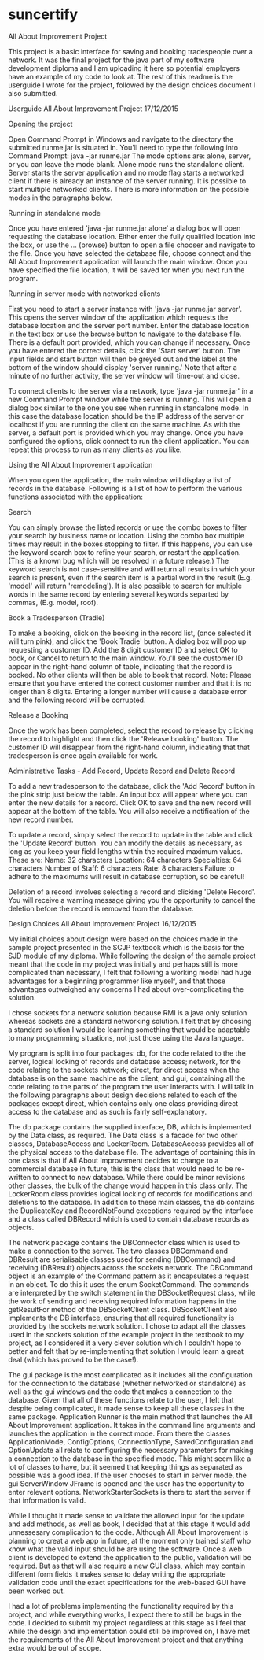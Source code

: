 # suncertify
All About Improvement Project

This project is a basic interface for saving and booking tradespeople over a network. It was the final project
for the java part of my software development diploma and I am uploading it here so potential employers have
an example of my code to look at. The rest of this readme is the userguide I wrote for the project, followed by
the design choices document I also submitted.

Userguide
All About Improvement Project
17/12/2015

Opening the project

Open Command Prompt in Windows and navigate to the directory the submitted runme.jar is situated in. 
You'll need to type the following into Command Prompt: java -jar runme.jar <mode>
The mode options are: alone, server, or you can leave the mode blank. 
Alone mode runs the standalone client. Server starts the server application and no mode 
flag starts a networked client if there is already an instance of the server running. It is possible to start 
multiple networked clients. There is more information on the possible modes in the paragraphs below.

Running in standalone mode

Once you have entered 'java -jar runme.jar alone' a dialog box will open requesting the database location. 
Either enter the fully qualified location into the box, or use the ... (browse) button to open a file chooser 
and navigate to the file. Once you have selected the database file, choose connect and the All About Improvement 
application will launch the main window. Once you have specified the file location, it will be saved for when you 
next run the program.

Running in server mode with networked clients

First you need to start a server instance with 'java -jar runme.jar server'. This opens the server window of 
the application which requests the database location and the server port number. Enter the database location 
in the text box or use the browse button to navigate to the database file. There is a default port provided, 
which you can change if necessary. Once you have entered the correct details, click the 'Start server' button. 
The input fields and start button will then be greyed out and the label at the bottom of the window should display 
'server running.' Note that after a minute of no further activity, the server window will time-out and close.

To connect clients to the server via a network, type 'java -jar runme.jar' in a new Command Prompt window while 
the server is running. This will open a dialog box similar to the one you see when running in standalone mode. 
In this case the database location should be the IP address of the server or localhost if you are running the client 
on the same machine. As with the server, a default port is provided which you may change. Once you have configured 
the options, click connect to run the client application. You can repeat this process to run as many clients as you like.

Using the All About Improvement application

When you open the application, the main window will display a list of records in the database. 
Following is a list of how to perform the various functions associated with the application:

Search

You can simply browse the listed records or use the combo boxes to filter your search by business name or location. 
Using the combo box multiple times may result in the boxes stopping to filter. If this happens, you can use the 
keyword search box to refine your search, or restart the application. (This is a known bug which will be resolved 
in a future release.) The keyword search is not case-sensitive and will return all results in which your search is 
present, even if the search item is a partial word in the result (E.g. 'model' will return 'remodeling'). It is also 
possible to search for multiple words in the same record by entering several keywords separted by commas, (E.g. model, roof).

Book a Tradesperson (Tradie)

To make a booking, click on the booking in the record list, (once selected it will turn pink), and click the 
'Book Tradie' button. A dialog box will pop up requesting a customer ID. Add the 8 digit customer ID and select OK to book, 
or Cancel to return to the main window. You'll see the customer ID appear in the right-hand column of table, indicating that 
the record is booked. No other clients will then be able to book that record. 
Note: Please ensure that you have entered the correct customer number and that it is no longer than 8 digits. 
Entering a longer number will cause a database error and the following record will be corrupted. 

Release a Booking

Once the work has been completed, select the record to release by clicking the record to highlight and then click the 
'Release booking' button. The customer ID will disappear from the right-hand column, indicating that that tradesperson 
is once again available for work.

Administrative Tasks - Add Record, Update Record and Delete Record

To add a new tradesperson to the database, click the 'Add Record' button in the pink strip just below the table. 
An input box will appear where you can enter the new details for a record. Click OK to save and the new record 
will appear at the bottom of the table. You will also receive a notification of the new record number.

To update a record, simply select the record to update in the table and click the 'Update Record' button. 
You can modify the details as necessary, as long as you keep your field lengths within the required maximum values. These are:
Name: 32 characters
Location: 64 characters
Specialties: 64 characters
Number of Staff: 6 characters
Rate: 8 characters
Failure to adhere to the maximums will result in database corruption, so be careful!

Deletion of a record involves selecting a record and clicking 'Delete Record'. You will receive a warning message 
giving you the opportunity to cancel the deletion before the record is removed from the database.


Design Choices
All About Improvement Project
16/12/2015

My initial choices about design were based on the choices made in the sample project presented in the SCJP textbook 
which is the basis for the SJD module of my diploma. While following the design of the sample project meant 
that the code in my project was initially and perhaps still is more complicated than necessary, I felt that following 
a working model had huge advantages for a beginning programmer like myself, and that those advantages outweighed any 
concerns I had about over-complicating the solution.

I chose sockets for a network solution because RMI is a java only solution whereas sockets are a standard networking 
solution. I felt that by choosing a standard solution I would be learning something that would be adaptable to many 
programming situations, not just those using the Java language.

My program is split into four packages: db, for the code related to the the server, logical locking of records and 
database access; network, for the code relating to the sockets network; direct, for direct access when the database is on 
the same machine as the client; and gui, containing all the code relating to the parts of the program the user interacts with.
I will talk in the following paragraphs about design decisions related to each of the packages except direct, which contains
only one class providing direct access to the database and as such is fairly self-explanatory.

The db package contains the supplied interface, DB, which is implemented by the Data class, as required. The Data class 
is a facade for two other classes, DatabaseAccess and LockerRoom. DatabaseAccess provides all of the physical access to the 
database file. The advantage of containing this in one class is that if All About Improvement decides to change to a 
commercial database in future, this is the class that would need to be re-written to connect to new database. 
While there could be minor revisions other classes, the bulk of the change would happen in this class only. The LockerRoom 
class provides logical locking of records for modifications and deletions to the database. In addition to these main classes,
the db contains the DuplicateKey and RecordNotFound exceptions required by the interface and a class called DBRecord which 
is used to contain database records as objects.

The network package contains the DBConnector class which is used to make a connection to the server. The two classes 
DBCommand and DBResult are serialisable classes used for sending (DBCommand) and receiving (DBResult) objects across the 
sockets network. The DBCommand object is an example of the Command pattern as it encapsulates a request in an object. To do 
this it uses the enum SocketCommand. The commands are interpreted by the switch statement in the DBSocketRequest class, while 
the work of sending and receiving required information happens in the getResultFor method of the DBSocketClient class. 
DBSocketClient also implements the DB interface, ensuring that all required functionality is provided by the sockets network 
solution. I chose to adapt all the classes used in the sockets solution of the example project in the textbook to my project, 
as I considered it a very clever solution which I couldn't hope to better and felt that by re-implementing that solution 
I would learn a great deal (which has proved to be the case!).

The gui package is the most complicated as it includes all the configuration for the connection to the database (whether 
networked or standalone) as well as the gui windows and the code that makes a connection to the database. Given that all of 
these functions relate to the user, I felt that despite being complicated, it made sense to keep all these classes in the 
same package. Application Runner is the main method that launches the All About Improvement application. It takes in the 
command line arguments and launches the application in the correct mode. From there the classes ApplicationMode, ConfigOptions,
ConnectionType, SavedConfiguration and OptionUpdate all relate to configuring the necessary parameters for making a 
connection to the database in the specified mode. This might seem like a lot of classes to have, but it seemed that keeping 
things as separated as possible was a good idea. If the user chooses to start in server mode, the gui ServerWindow JFrame 
is opened and the user has the opportunity to enter relevant options. NetworkStarterSockets is there to start the server if 
that information is valid.

While I thought it made sense to validate the allowed input for the update and add methods, as well as book, I decided that 
at this stage it would add unnessesary complication to the code. Although All About Improvement is planning to creat a web 
app in future, at the moment only trained staff who know what the valid input should be are using the software. Once a web 
client is developed to extend the application to the public, validation will be required. But as that will also require a 
new GUI class, which may contain different form fields it makes sense to delay writing the appropriate validation code until 
the exact specifications for the web-based GUI have been worked out.

I had a lot of problems implementing the functionality required by this project, and while everything works, I expect there
to still be bugs in the code. I decided to submit my project regardless at this stage as I feel that while the design and 
implementation could still be improved on, I have met the requirements of the All About Improvement project and that anything
extra would be out of scope.









